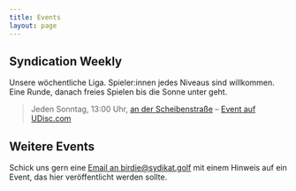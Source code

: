 ```yaml
---
title: Events
layout: page
---
```


## Syndication Weekly

Unsere wöchentliche Liga. Spieler:innen jedes Niveaus sind willkommen. Eine Runde, danach freies Spielen bis die Sonne unter geht.

> Jeden Sonntag, 13:00 Uhr, [an der Scheibenstraße](https://goo.gl/maps/yqyVDEoEs8Qd5LD56) – [Event auf UDisc.com](https://udisc.com/leagues/syndication-weekly)

## Weitere Events

Schick uns gern eine [Email an birdie@sydikat.golf](mailto:birdie@syndikat.golf) mit einem Hinweis auf ein Event, das hier veröffentlicht werden sollte.